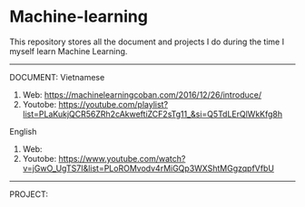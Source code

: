 # Machine-learning
This repository stores all the document and projects I do during the time I myself learn Machine Learning.

-----------------------------------------------------------------------------------------------

DOCUMENT:
Vietnamese
1. Web:  https://machinelearningcoban.com/2016/12/26/introduce/
2. Youtobe: https://youtube.com/playlist?list=PLaKukjQCR56ZRh2cAkweftiZCF2sTg11_&si=Q5TdLErQlWkKfg8h
   
English 
1. Web: 
2. Youtobe: https://www.youtube.com/watch?v=jGwO_UgTS7I&list=PLoROMvodv4rMiGQp3WXShtMGgzqpfVfbU

------------------------------------------------------------------------------------------------

PROJECT: 

